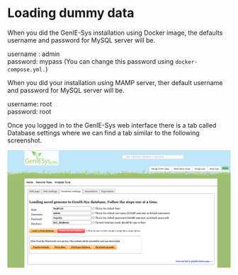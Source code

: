 # Loading dummy data

When you did the GenIE-Sys installation using Docker image, the defaults username and password for MySQL server will be. 

username : admin  
password: mypass \(You can change this password using `docker-compose.yml.`\)

When you did your installation using MAMP server, ther default username and password for MySQL server will be.

username: root  
password: root  


Once you logged in to the GenIE-Sys web interface there is a tab called Database settings where we can find a tab similar to the following screenshot.

![Database settings tab ](../.gitbook/assets/screenshot-2020-10-26-at-14.12.26.png)

  


